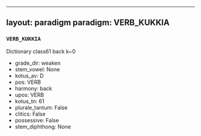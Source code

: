 
---
layout: paradigm
paradigm: VERB_KUKKIA
---
### ` VERB_KUKKIA `

Dictionary class61 back k~0
* grade_dir: weaken
* stem_vowel: None
* kotus_av: D
* pos: VERB
* harmony: back
* upos: VERB
* kotus_tn: 61
* plurale_tantum: False
* clitics: False
* possessive: False
* stem_diphthong: None
